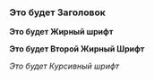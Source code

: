 ### Это будет Заголовок

**Это будет Жирный шрифт**

__Это будет Второй Жирный Шрифт__

_Это будет Курсивный шрифт_

